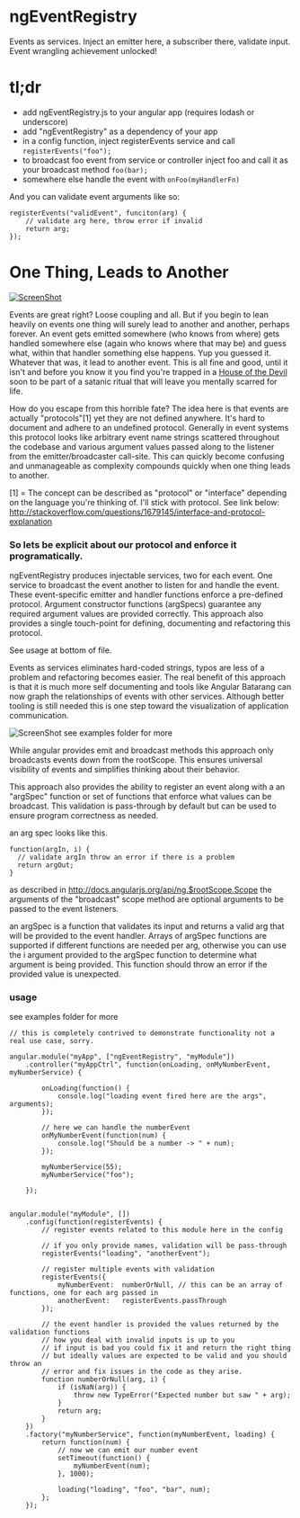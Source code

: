 ngEventRegistry
===============

Events as services. Inject an emitter here, a subscriber there, validate input. Event wrangling achievement unlocked!

# tl;dr

- add ngEventRegistry.js to your angular app (requires lodash or underscore)
- add "ngEventRegistry" as a dependency of your app
- in a config function, inject registerEvents service and call `registerEvents("foo");`
- to broadcast foo event from service or controller inject foo and call it as your broadcast method `foo(bar);`
- somewhere else handle the event with `onFoo(myHandlerFn)`

And you can validate event arguments like so:

	registerEvents("validEvent", funciton(arg) {
		// validate arg here, throw error if invalid
		return arg;
	});

# One Thing, Leads to Another

[![ScreenShot](https://raw.github.com/andrewluetgers/ngEventRegistry/master/img/oneThing.jpg)](http://youtu.be/UMMnJm1PYOE)

Events are great right? Loose coupling and all. But if you begin to lean
heavily on events one thing will surely lead to another and another,
perhaps forever. An event gets emitted somewhere (who knows from where)
gets handled somewhere else (again who knows where that may be)
and guess what, within that handler something else happens. Yup you
guessed it. Whatever that was, it lead to another event. This is all fine
and good, until it isn't and before you know it you find you're trapped
in a [House of the Devil](http://www.imdb.com/title/tt1172994/) soon to be
part of a satanic ritual that will leave you mentally scarred for life.

How do you escape from this horrible fate? The idea here is that events are
actually "protocols"[1] yet they are not defined anywhere. It's hard to
document and adhere to an undefined protocol. Generally in event systems
this protocol looks like arbitrary event name strings scattered throughout
the codebase and various argument values passed along to the listener from
the emitter/broadcaster call-site. This can quickly become confusing and
unmanageable as complexity compounds quickly when one thing leads to another.

[1] = The concept can be described as "protocol" or "interface" depending on
the language you're thinking of. I'll stick with protocol. See link below:
http://stackoverflow.com/questions/1679145/interface-and-protocol-explanation

### So lets be explicit about our protocol and enforce it programatically.

ngEventRegistry produces injectable services, two for each event. One
service to broadcast the event another to listen for and handle the event.
These event-specific emitter and handler functions enforce a pre-defined
protocol. Argument constructor functions (argSpecs) guarantee any
required argument values are provided correctly. This approach also provides
a single touch-point for defining, documenting  and refactoring this protocol.

See usage at bottom of file.

Events as services eliminates hard-coded strings, typos are less of a problem
and refactoring becomes easier. The real benefit of this approach is that it is
much more self documenting and tools like Angular Batarang can now graph the
relationships of events with other services. Although better tooling is still
needed this is one step toward the visualization of application communication.

![ScreenShot](https://raw.github.com/andrewluetgers/ngEventRegistry/master/img/batarang.jpg)
see examples folder for more

While angular provides emit and broadcast methods this approach only
broadcasts events down from the rootScope. This ensures universal visibility
of events and simplifies thinking about their behavior.

This approach also provides the ability to register an event along with
a an "argSpec" function or set of functions that enforce what values can
be broadcast. This validation is pass-through by default but can be used
to ensure program correctness as needed.

an arg spec looks like this.

	function(argIn, i) {
	  // validate argIn throw an error if there is a problem
	  return argOut;
	}

as described in http://docs.angularjs.org/api/ng.$rootScope.Scope
the arguments of the "broadcast" scope method are optional arguments to
be passed to the event listeners.

an argSpec is a function that validates its input and returns a valid arg
that will be provided to the event handler. Arrays of argSpec functions are
supported if different functions are needed per arg, otherwise you can use the
i argument provided to the argSpec function to determine what argument is being
provided. This function should throw an error if the provided value is unexpected.


### usage
see examples folder for more

	// this is completely contrived to demonstrate functionality not a real use case, sorry.

	angular.module("myApp", ["ngEventRegistry", "myModule"])
		.controller("myAppCtrl", function(onLoading, onMyNumberEvent, myNumberService) {

			onLoading(function() {
				console.log("loading event fired here are the args", arguments);
			});

			// here we can handle the numberEvent
			onMyNumberEvent(function(num) {
				console.log("Should be a number -> " + num);
			});

			myNumberService(55);
			myNumberService("foo");

		});


	angular.module("myModule", [])
		.config(function(registerEvents) {
			// register events related to this module here in the config

			// if you only provide names, validation will be pass-through
			registerEvents("loading", "anotherEvent");

			// register multiple events with validation
			registerEvents({
				myNumberEvent:  numberOrNull, // this can be an array of functions, one for each arg passed in
				anotherEvent:   registerEvents.passThrough
			});

			// the event handler is provided the values returned by the validation functions
			// how you deal with invalid inputs is up to you
			// if input is bad you could fix it and return the right thing
			// but ideally values are expected to be valid and you should throw an
			// error and fix issues in the code as they arise.
			function numberOrNull(arg, i) {
				if (isNaN(arg)) {
					throw new TypeError("Expected number but saw " + arg);
				}
				return arg;
			}
		})
		.factory("myNumberService", function(myNumberEvent, loading) {
			return function(num) {
				// now we can emit our number event
				setTimeout(function() {
					myNumberEvent(num);
				}, 1000);

				loading("loading", "foo", "bar", num);
			};
		});
